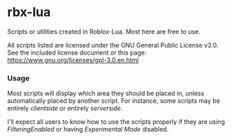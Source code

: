 # rbx-lua
Scripts or utilities created in Roblox-Lua. Most here are free to use.

All scripts listed are licensed under the GNU General Public License v3.0. See the included license document or this page:
https://www.gnu.org/licenses/gpl-3.0.en.html

### Usage
Most scripts will display which area they should be placed in, unless automatically placed by another script.
For instance, some scripts may be entirely _clientside_ or entirely _serverside_.

I'll expect all users to know how to use the scripts properly if they are using _FilteringEnabled_ or having _Experimental Mode_ disabled.
